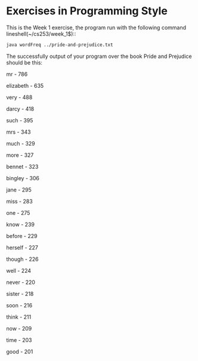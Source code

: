 Exercises in Programming Style
==============================

This is the Week 1 exercise, the program run 
with the following command lineshell(~/cs253/week_1$)::


```bash
java wordFreq ../pride-and-prejudice.txt
```

The successfully output of your program over the book Pride and Prejudice should be this:

mr  -  786

elizabeth  -  635

very  -  488

darcy  -  418

such  -  395

mrs  -  343

much  -  329

more  -  327

bennet  -  323

bingley  -  306

jane  -  295

miss  -  283

one  -  275

know  -  239

before  -  229

herself  -  227

though  -  226

well  -  224

never  -  220

sister  -  218

soon  -  216

think  -  211

now  -  209

time  -  203

good  -  201
